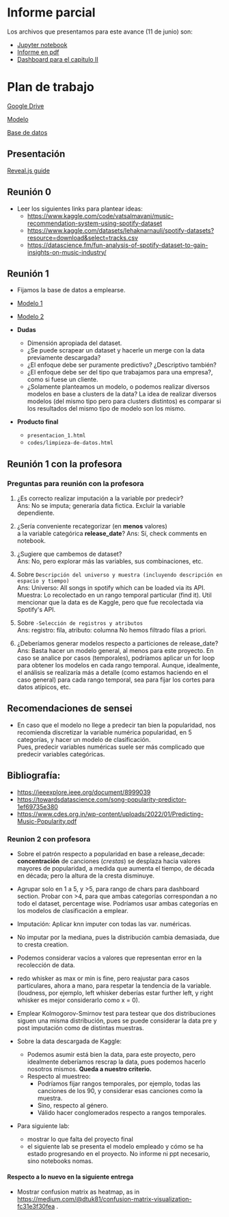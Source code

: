 # Informe parcial

Los archivos que presentamos para este avance (11 de junio) son:

- [Jupyter notebook](https://github.com/lucio-cornejo/proyecto-analisis-de-datos-1INF03/blob/main/codes/limpieza_de_datos.ipynb)
- [Informe en pdf](https://github.com/lucio-cornejo/proyecto-analisis-de-datos-1INF03/blob/main/informes/informe_01.pdf)
- [Dashboard para el capitulo II](https://lucio-cornejo.shinyapps.io/chapter-II-dashboard-INF03/#)

# Plan de trabajo

[Google Drive](https://drive.google.com/drive/folders/17FhWbmf-yrM_O8_6QcMLvTLurjviZqyu)

[Modelo](https://www.kaggle.com/datasets/lehaknarnauli/spotify-datasets)

[Base de datos](https://www.kaggle.com/datasets/yamaerenay/spotify-dataset-19212020-600k-tracks?resource=download)

## Presentación

[Reveal.js guide](https://quarto.org/docs/presentations/revealjs/)

## Reunión 0

- Leer los siguientes links para plantear ideas:
    - <https://www.kaggle.com/code/vatsalmavani/music-recommendation-system-using-spotify-dataset>
    - <https://www.kaggle.com/datasets/lehaknarnauli/spotify-datasets?resource=download&select=tracks.csv>
    - <https://datascience.fm/fun-analysis-of-spotify-dataset-to-gain-insights-on-music-industry/>

## Reunión 1

- Fijamos la base de datos a emplearse.

- [Modelo 1](https://adrian-mb97.medium.com/predicting-the-odds-a-song-of-reaching-the-billboard-hot-100-d48776da386b)

- [Modelo 2](https://github.com/jesperhemmingsson/Spotify-EDA)

- **Dudas** 
    - Dimensión apropiada del dataset.
    - ¿Se puede scrapear un dataset y 
    hacerle un merge con la data previamente descargada?
    - ¿El enfoque debe ser puramente predictivo? ¿Descriptivo también?
    - ¿El enfoque debe ser del tipo que trabajamos para una empresa?, como si fuese un cliente.
    - ¿Solamente planteamos un modelo, o podemos realizar diversos modelos en base a clusters de la data? 
    La idea de realizar diversos modelos (del mismo tipo pero para clusters distintos) es comparar si los resultados del mismo tipo de modelo son los mismo. 

- **Producto final**
    - `presentacion_1.html` 
    - `codes/limpieza-de-datos.html` 

## Reunión 1 con la profesora

### Preguntas para reunión con la profesora

1. ¿Es correcto realizar imputación a la variable por predecir? \
  Ans: No se imputa; generaría data fictica.
       Excluir la variable dependiente.

1. ¿Sería conveniente recategorizar (en **menos** valores) \
a la variable categórica **release_date**?
  Ans: Sí, check comments en notebook.

1. ¿Sugiere que cambemos de dataset? \
  Ans: No, pero explorar más las variables, sus combinaciones, etc.

1. Sobre `Descripción del universo y muestra (incluyendo descripción en espacio y tiempo)` \
  Ans:
      Universo: All songs in spotify which can be loaded via its API.
      Muestra: Lo recolectado en un rango temporal particular (find it).
      Util mencionar que la data es de Kaggle, pero que fue recolectada via Spotify's API.

1. Sobre `-Selección de registros y atributos` \
  Ans:
    registro: fila, atributo: columna
    No hemos filtrado filas a priori.

1. ¿Deberíamos generar modelos respecto a particiones de release_date? \
  Ans: Basta hacer un modelo general, al menos para este proyecto.
       En caso se analice por casos (temporales), podríamos aplicar
       un for loop para obtener los modelos en cada rango temporal.
       Aunque, idealmente, el análisis se realizaría más a detalle
       (como estamos haciendo en el caso general) para cada rango temporal,
       sea para fijar los cortes para datos atípicos, etc.

## Recomendaciones de sensei

- En caso que el modelo no llege a predecir tan bien la popularidad,
nos recomienda discretizar la variable numérica popularidad, en 5 
categorías, y hacer un modelo de clasificación. \
Pues, predecir variables numéricas suele ser más complicado
que predecir variables categóricas.

## Bibliografía:

- https://ieeexplore.ieee.org/document/8999039
- https://towardsdatascience.com/song-popularity-predictor-1ef69735e380
- https://www.cdes.org.in/wp-content/uploads/2022/01/Predicting-Music-Popularity.pdf

### Reunion 2 con profesora

- Sobre el patrón respecto a popularidad en base a release_decade:
  **concentración** de canciones (_crestas_) se desplaza hacia valores mayores de popularidad,
  a medida que aumenta el tiempo, de década en década; pero la altura de la cresta disminuye.

- Agrupar solo en 1 a 5, y >5, para rango de chars para dashboard section.
  Probar con >4, para que ambas categorías correspondan a no todo el dataset, percentage wise.
  Podríamos usar ambas categorías en los modelos de clasificación a emplear.

- Imputación: Aplicar knn imputer con todas las var. numéricas.

- No imputar por la mediana, pues la distribución cambia demasiada,
due to cresta creation.

- Podemos considerar vacíos a valores que representan error en la recolección de data.

- redo whisker as max or min is fine, pero reajustar para casos particulares,
ahora a mano, para respetar la tendencia de la variable. 
(loudness, por ejemplo, left whisker deberías estar further left, y right whisker
es mejor considerarlo como x = 0).

- Emplear Kolmogorov-Smirnov test para testear que dos distribuciones siguen una
misma distribución, pues se puede considerar la data pre y post imputación
como de distintas muestras.

- Sobre la data descargada de Kaggle:
    - Podemos asumir está bien la data, para este proyecto, pero idealmente
    deberíamos rescrap la data, pues podemos hacerlo nosotros mismos.
    **Queda a nuestro criterio.**
    - Respecto al muestreo:
        - Podríamos fijar rangos temporales, por ejemplo, todas las canciones
        de los 90, y considerar esas canciones como la muestra.
        - Sino, respecto al género.
        - Válido hacer conglomerados respecto a rangos temporales.

- Para siguiente lab:
    - mostrar lo que falta del proyecto final
    - el siguiente lab se presenta el modelo empleado y cómo se ha estado
    progresando en el proyecto. No informe ni ppt necesario, sino notebooks nomas.

#### Respecto a lo nuevo en la siguiente entrega

- Mostrar confusion matrix as heatmap, as in 
<https://medium.com/@dtuk81/confusion-matrix-visualization-fc31e3f30fea> .
